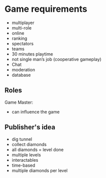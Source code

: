 # Game requirements
- multiplayer
- multi-role
- online
- ranking
- spectators
- teams
- 30 minutes playtime
- not single man’s job (cooperative gameplay)
- Chat
- moderation
- database

## Roles
Game Master:
- can influence the game

## Publisher's idea
- dig tunnel
- collect diamonds
- all diamonds = level done
- multiple levels
- interactables
- time-based
- multiple diamonds per level
